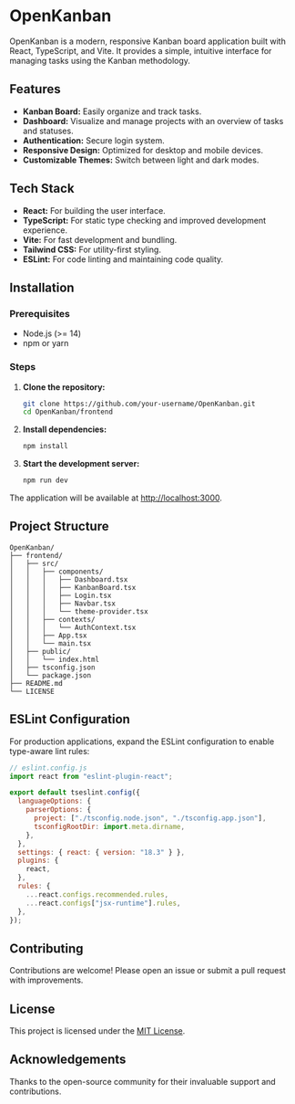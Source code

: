 # OpenKanban

OpenKanban is a modern, responsive Kanban board application built with React, TypeScript, and Vite. It provides a simple, intuitive interface for managing tasks using the Kanban methodology.

## Features

- **Kanban Board:** Easily organize and track tasks.
- **Dashboard:** Visualize and manage projects with an overview of tasks and statuses.
- **Authentication:** Secure login system.
- **Responsive Design:** Optimized for desktop and mobile devices.
- **Customizable Themes:** Switch between light and dark modes.

## Tech Stack

- **React:** For building the user interface.
- **TypeScript:** For static type checking and improved development experience.
- **Vite:** For fast development and bundling.
- **Tailwind CSS:** For utility-first styling.
- **ESLint:** For code linting and maintaining code quality.

## Installation

### Prerequisites

- Node.js (>= 14)
- npm or yarn

### Steps

1. **Clone the repository:**

   ```bash
   git clone https://github.com/your-username/OpenKanban.git
   cd OpenKanban/frontend
   ```

2. **Install dependencies:**

   ```bash
   npm install
   ```

3. **Start the development server:**
   ```bash
   npm run dev
   ```

The application will be available at [http://localhost:3000](http://localhost:3000).

## Project Structure

```
OpenKanban/
├── frontend/
│   ├── src/
│   │   ├── components/
│   │   │   ├── Dashboard.tsx
│   │   │   ├── KanbanBoard.tsx
│   │   │   ├── Login.tsx
│   │   │   ├── Navbar.tsx
│   │   │   └── theme-provider.tsx
│   │   ├── contexts/
│   │   │   └── AuthContext.tsx
│   │   ├── App.tsx
│   │   └── main.tsx
│   ├── public/
│   │   └── index.html
│   ├── tsconfig.json
│   └── package.json
├── README.md
└── LICENSE
```

## ESLint Configuration

For production applications, expand the ESLint configuration to enable type-aware lint rules:

```js
// eslint.config.js
import react from "eslint-plugin-react";

export default tseslint.config({
  languageOptions: {
    parserOptions: {
      project: ["./tsconfig.node.json", "./tsconfig.app.json"],
      tsconfigRootDir: import.meta.dirname,
    },
  },
  settings: { react: { version: "18.3" } },
  plugins: {
    react,
  },
  rules: {
    ...react.configs.recommended.rules,
    ...react.configs["jsx-runtime"].rules,
  },
});
```

## Contributing

Contributions are welcome! Please open an issue or submit a pull request with improvements.

## License

This project is licensed under the [MIT License](LICENSE).

## Acknowledgements

Thanks to the open-source community for their invaluable support and contributions.

